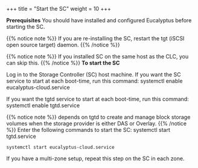 +++
title = "Start the SC"
weight = 10
+++

**Prerequisites** You should have installed and configured Eucalyptus before starting the SC. 


{{% notice note %}}
If you are re-installing the SC, restart the tgt (iSCSI open source target) daemon. 
{{% /notice %}}

{{% notice note %}}
If you installed SC on the same host as the CLC, you can skip this. 
{{% /notice %}}
**To start the SC** 

Log in to the Storage Controller (SC) host machine. If you want the SC service to start at each boot-time, run this command: 
    systemctl enable eucalyptus-cloud.service

If you want the tgtd service to start at each boot-time, run this command: 
    systemctl enable tgtd.service


{{% notice note %}}
depends on tgtd to create and manage block storage volumes when the storage provider is either DAS or Overlay. 
{{% /notice %}}
Enter the following commands to start the SC: 
    systemctl start tgtd.service


    systemctl start eucalyptus-cloud.service

If you have a multi-zone setup, repeat this step on the SC in each zone. 